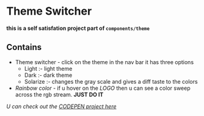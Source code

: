 # Theme Switcher

**this is a self satisfation project part of `components/theme`**

## Contains 

<ul>
	<li>
		Theme switcher - click on the theme in the nav bar it has three options
			<ul>
				<li>
					Light :- light theme
				</li>
				<li>
					Dark :- dark theme
				</li>
				<li>
					Solarize :- changes the gray scale and gives a diff taste to the colors
				</li>
			</ul>
	</li>
	<li>
		<em>Rainbow color</em> - if u hover on the <i>LOGO</i> then u can see a color sweep across the rgb stream. <b>JUST DO IT</b>
	</li>
</ul>


<p><em>U can check out the <a href="https://codepen.io/Rudrava/full/YzqpXpm">CODEPEN project here</a></em></p>
